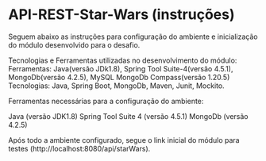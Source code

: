 # API-REST-Star-Wars (instruções)

Seguem abaixo as instruções para configuração do ambiente e inicialização do módulo desenvolvido para o desafio.

Tecnologias e Ferramentas utilizadas no desenvolvimento do módulo:
Ferramentas: Java(versão JDk1.8), Spring Tool Suite-4(versão 4.5.1), MongoDb(versão 4.2.5), MySQL MongoDb Compass(versão 1.20.5) 
Tecnologias: Java, Spring Boot, MongoDb, Maven, Junit, Mockito.

Ferramentas necessárias para a configuração do ambiente:

Java (versão JDK1.8)
Spring Tool Suite 4 (versão 4.5.1)
MongoDb (versão 4.2.5)

Após todo a ambiente configurado, segue o link inicial do módulo para testes (http://localhost:8080/api/starWars).
